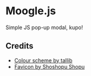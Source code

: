 # Moogle.js

Simple JS pop-up modal, kupo!

## Credits
- [Colour scheme by tallib](https://www.colourlovers.com/palette/1223237/Moogles)
- [Favicon by Shoshopu Shopu](https://shoshopu.tumblr.com/post/158131704870/some-discord-emoji-i-made-for-eaubronts-fc)
